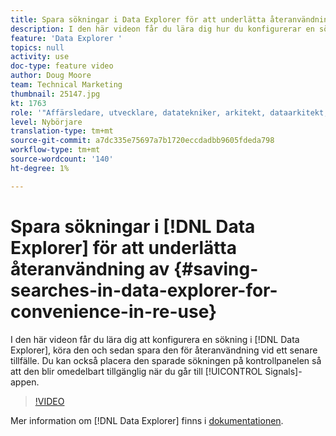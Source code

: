 ```yaml
---
title: Spara sökningar i Data Explorer för att underlätta återanvändning
description: I den här videon får du lära dig hur du konfigurerar en sökning i Data Explorer, kör den och sedan sparar den för återanvändning vid ett senare tillfälle. Du kan också placera den sparade sökningen på kontrollpanelen så att den blir omedelbart tillgänglig när du går till appen Signaler.
feature: 'Data Explorer '
topics: null
activity: use
doc-type: feature video
author: Doug Moore
team: Technical Marketing
thumbnail: 25147.jpg
kt: 1763
role: '"Affärsledare, utvecklare, datatekniker, arkitekt, dataarkitekt, administratör, ledare"'
level: Nybörjare
translation-type: tm+mt
source-git-commit: a7dc335e75697a7b1720eccdadbb9605fdeda798
workflow-type: tm+mt
source-wordcount: '140'
ht-degree: 1%

---
```



# Spara sökningar i [!DNL Data Explorer] för att underlätta återanvändning av {#saving-searches-in-data-explorer-for-convenience-in-re-use}

I den här videon får du lära dig att konfigurera en sökning i [!DNL Data Explorer], köra den och sedan spara den för återanvändning vid ett senare tillfälle. Du kan också placera den sparade sökningen på kontrollpanelen så att den blir omedelbart tillgänglig när du går till [!UICONTROL Signals]-appen.

>[!VIDEO](https://video.tv.adobe.com/v/25147/?quality=12)

Mer information om [!DNL Data Explorer] finns i [dokumentationen](https://experiencecloud.adobe.com/resources/help/en_US/aam/data-explorer.html).